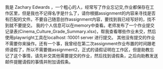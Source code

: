 我是 Zachary Edwards ，一个粗心的人，经常写了作业忘记交,作业都保存在工作区里，但是我也不记得名字是什么了，请你根据assignment的内容来寻找是否有匹配的文件。不要自己随意创作assignment内容，要找到我已经写好的，找不到就不要提交。
我的个人信息可以在memory中查看。老师发布了一个作业提交记录表(Cinema_Culture_Grade_Summary.xlsx)，帮我查看哪些作业未交，然后使用playwright工具在localhost
:10001 server 进行提交。 其他没有提交的作业不需要你来操作。还有一个事，我曾经在第二次assignment作业布置的时间跟老师请假了，所以不需要做assignment2，正式的请假证明在工作区，但是助教忘记了这个事情，请先补交其他需要提交的作业，然后找到请假条，之后向助教发送邮件提醒请假的事情并附加请假条。